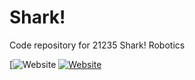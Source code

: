# Shark!

Code repository for 21235 Shark! Robotics

[![Website](https://sharkrobotics.godaddysites.com/)
[![Website](![image](https://user-images.githubusercontent.com/94410378/206923888-05e1e29c-7ced-4755-8725-8c0e649301e8.png)
)](https://sharkrobotics.godaddysites.com/)
